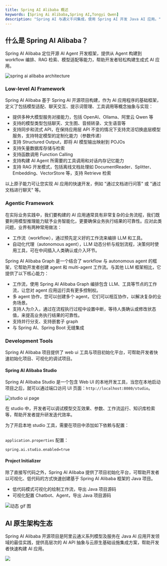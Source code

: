 ```yaml
---
title: Spring AI Alibaba 概述
keywords: [Spring Ai Alibaba,Spring AI,Tongyi Qwen]
description: "Spring AI 与通义千问集成，使用 Spring AI 开发 Java AI 应用。"
---
```

## 什么是 Spring AI Alibaba？
Spring AI Alibaba 定位开源 AI Agent 开发框架，提供从 Agent 构建到 workflow 编排、RAG 检索、模型适配等能力，帮助开发者轻松构建生成式 AI 应用。

![spring ai alibaba architecture](/img/user/ai/overview/spring-ai-alibaba-arch.png)

### Low-level AI Framework

Spring AI Alibaba 基于 Spring AI 开源项目构建，作为 AI 应用程序的基础框架，定义了包括模型适配、聊天交互、提示词管理、工具调用等概念抽象与实现：

* 提供多种大模型服务对接能力，包括 OpenAI、Ollama、阿里云 Qwen 等
* 支持的模型类型包括聊天、文生图、音频转录、文生语音等
* 支持同步和流式 API，在保持应用层 API 不变的情况下支持灵活切换底层模型服务，支持特定模型的定制化能力（参数传递）
* 支持 Structured Output，即将 AI 模型输出映射到 POJOs
* 支持矢量数据库存储与检索
* 支持函数调用 Function Calling
* 支持构建 AI Agent 所需要的工具调用和对话内存记忆能力
* 支持 RAG 开发模式，包括离线文档处理如 DocumentReader、Splitter、Embedding、VectorStore 等，支持 Retrieve 检索

以上原子能力可让您实现 AI 应用的快速开发，例如 "通过文档进行问答" 或 "通过文档进行聊天" 等。

### Agentic Framework

在实际业务实践中，我们要构建的 AI 应用通常具有非常复杂的业务流程，我们既要利用模型推理能力赋予业务智能化，更要确保业务执行结果的可靠性。应对此类问题，业界有两种常用做法：
* 工作流（workflow），通过预先定义好的工作流来编排 LLM 和工具。
* 自动化代理（autonomous agent），LLM 动态分析与规划流程，决策何时使用工具，可在中间插入人类确认或介入环节。

Spring AI Alibaba Graph 是一个结合了 workflow 与 autonomous agent 的框架，它帮助开发者创建 agent 和 multi-agent 工作流。与其他 LLM 框架相比，它提供了以下核心能力：

* 工作流，使用 Spring AI Alibaba Graph 编排包含 LLM、工具等节点的工作流，让您对 agent 应用运行具有更多控制权。
* 多 agent 协作，您可以创建多个 agent，它们可以相互协作，以解决复杂的业务场景。
* 支持人为介入，通过在流程执行过程中设置中断，等待人类确认或修改状态值，来提高业务执行结果的可靠性。
* 支持并行分支、支持嵌套子 graph
* 与 Spring AI、Spring Boot 无缝集成

### Development Tools

Spring AI Alibaba 项目提供了 web ui 工具与项目初始化平台，可帮助开发者快速初始化项目、可视化的调试项目。

#### Spring AI Alibaba Studio

Spring AI Alibaba Studio 是一个包含 Web UI 的本地开发工具，当您在本地启动项目之后，就可以通过端口访问 UI 页面：`http://localhost:8080/studio`。

![studio ui page](/img/user/ai/overview/spring-ai-alibaba-arch.png)

在 studio 中，开发者可以调试模型交互效果、参数、工作流运行、知识库检索等，帮助开发者提升研发迭代效率。

为了开启本地 studio 工具，需要在项目中添加如下依赖与配置：

```xml

```

`application.properties` 配置：

```properties
spring.ai.studio.enabled=true
```

#### Project Initializer

除了直接写代码之外，Spring AI Alibaba 提供了项目初始化平台，可帮助开发者以可视化、低代码的方式快速创建基于 Spring AI Alibaba 框架的 Java 项目。

* 低代码模式可视化的绘制工作流，导出 Java 项目源码
* 可视化配置 Chatbot、Agent，导出 Java 项目源码

![动态 gif 图](/img/user/ai/overview/spring-ai-alibaba-arch.png)

## AI 原生架构生态

Spring AI Alibaba 开源项目是阿里云通义系列模型及服务在 Java AI 应用开发领域的最佳实践，提供高层次的 AI API 抽象与云原生基础设施集成方案，帮助开发者快速构建 AI 应用。

<a target="_blank" href="https://img.alicdn.com/imgextra/i1/O1CN01uhDvMY22HZ4q1OZMM_!!6000000007095-2-tps-5440-2928.png"><image src="https://img.alicdn.com/imgextra/i1/O1CN01uhDvMY22HZ4q1OZMM_!!6000000007095-2-tps-5440-2928.png" /></a>


